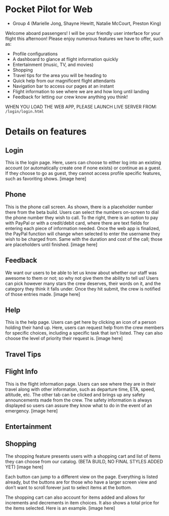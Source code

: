 # Pocket Pilot for Web
- Group 4 (Marielle Jong, Shayne Hewitt, Natalie McCourt, Preston King)

Welcome aboard passengers! I will be your friendly user interface for your flight this afternoon! Please enjoy numerous features we have to offer, such as:
- Profile configurations
- A dashboard to glance at flight information quickly
- Entertainment (music, TV, and movies)
- Shopping
- Travel tips for the area you will be heading to
- Quick help from our magnificent flight attendants 
- Navigation bar to access our pages at an instant
- Flight information to see where we are and how long until landing
- Feedback for letting our crew know anything you think!

WHEN YOU LOAD THE WEB APP, PLEASE LAUNCH LIVE SERVER FROM: 
```/login/login.html```

# Details on features

## Login
This is the login page. Here, users can choose to either log into an existing account (or automatically create one if none exists) or continue as a guest. If they choose to go as guest, they cannot access profile specific features, such as favoriting shows. [image here]

## Phone
This is the phone call screen. As shown, there is a placeholder number there from the beta build. Users can select the numbers on-screen to dial the phone number they wish to call. To the right, there is an option to pay with PayPal or with a credit/debit card, where there are text fields for entering each piece of information needed. Once the web app is finalized, the PayPal function will change when selected to enter the username they wish to be charged from. Same with the duration and cost of the call; those are placeholders until finished. 
[image here]

## Feedback
We want our users to be able to let us know about whether our staff was awesome to them or not; so why not give them the ability to tell us! Users can pick however many stars the crew deserves, their words on it, and the category they think it falls under. Once they hit submit, the crew is notified of those entries made. [image here]

## Help
This is the help page. Users can get here by clicking an icon of a person holding their hand up. Here, users can request help from the crew members for specific choices, including a specific task that isn’t listed. They can also choose the level of priority their request is. [image here]

## Travel Tips

## Flight Info
This is the flight information page. Users can see where they are in their travel along with other information, such as departure time, ETA, speed, altitude, etc. The other tab can be clicked and brings up any safety announcements made from the crew. The safety information is always displayed so users can assure they know what to do in the event of an emergency. [image here]

## Entertainment

## Shopping
The shopping feature presents users with a shopping cart and list of items they can choose from our catalog. (BETA BUILD, NO FINAL STYLES ADDED YET)
[image here]

Each button can jump to a different view on the page. Everything is listed already, but the buttons are for those who have a larger screen view and don’t want to scroll forever just to select items at the bottom. 

The shopping cart can also account for items added and allows for increments and decrements in item choices. It also shows a total price for the items selected. Here is an example.
[image here]
